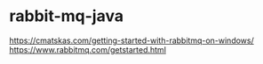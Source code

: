 # rabbit-mq-java

https://cmatskas.com/getting-started-with-rabbitmq-on-windows/
https://www.rabbitmq.com/getstarted.html
